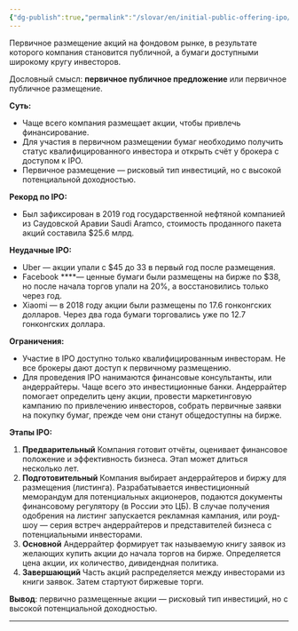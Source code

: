 ```yaml
---
{"dg-publish":true,"permalink":"/slovar/en/initial-public-offering-ipo/"}
---
```



Первичное размещение акций на фондовом рынке, в результате которого компания становится публичной, а бумаги доступными широкому кругу инвесторов.

Дословный смысл: **первичное публичное предложение** или первичное публичное размещение.

**Суть:**

* Чаще всего компания размещает акции, чтобы привлечь финансирование.
* Для участия в первичном размещении бумаг необходимо получить статус квалифицированного инвестора и открыть счёт у брокера с доступом к IPO.
* Первичное размещение — рисковый тип инвестиций, но с высокой потенциальной доходностью.

**Рекорд по IPO:**

* Был зафиксирован в 2019 год государственной нефтяной компанией из Саудовской Аравии Saudi Aramco, стоимость проданного пакета акций составила $25.6 млрд.

**Неудачные IPO:**

* Uber — акции упали с $45 до 33 в первый год после размещения.
* Facebook \*\*\*\*— ценные бумаги были размещены на бирже по $38, но после начала торгов упали на 20%, а восстановились только через год.
* Xiaomi — в 2018 году акции были размещены по 17.6 гонконгских долларов. Через два года бумаги торговались уже по 12.7 гонконгских доллара.

**Ограничения:**

* Участие в IPO доступно только квалифицированным инвесторам. Не все брокеры дают доступ к первичному размещению.
* Для проведения IPO нанимаются финансовые консультанты, или андеррайтеры. Чаще всего это инвестиционные банки. Андеррайтер помогает определить цену акции, провести маркетинговую кампанию по привлечению инвесторов, собрать первичные заявки на покупку бумаг, прежде чем они станут общедоступны на бирже.

**Этапы IPO:**

1. **Предварительный** Компания готовит отчёты, оценивает финансовое положение и эффективность бизнеса. Этап может длиться несколько лет.
2. **Подготовительный** Компания выбирает андеррайтеров и биржу для размещения (листинга). Разрабатывается инвестиционный меморандум для потенциальных акционеров, подаются документы финансовому регулятору (в России это ЦБ). В случае получения одобрения на листинг запускается рекламная кампания, или роуд-шоу — серия встреч андеррайтеров и представителей бизнеса с потенциальными инвесторами.
3. **Основной** Андеррайтер формирует так называемую книгу заявок из желающих купить акции до начала торгов на бирже. Определяется цена акции, их количество, дивидендная политика.
4. **Завершающий** Часть акций распределяется между инвесторами из книги заявок. Затем стартуют биржевые торги.

**Вывод**: первично размещенные акции — рисковый тип инвестиций, но с высокой потенциальной доходностью.

---
